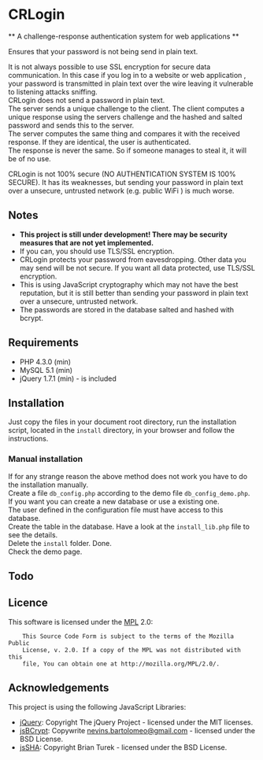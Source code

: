 CRLogin
=========


** A challenge-response authentication system for web applications  **  

Ensures that your password is not being send in plain text.  

It is not always possible to use SSL encryption for secure data communication. In this case if you log in to a website or web application , your password is transmitted in plain text over the wire leaving it vulnerable to listening attacks  sniffing.  
CRLogin does not send a password in plain text.  
The server sends a unique challenge to the client. The client computes a unique response using the servers challenge and the hashed and salted password and sends this to the server.   
The server computes the same thing and compares it with the received response. If they are identical, the user is authenticated.  
The response is never the same. So if someone manages to steal it, it will be of no use.

CRLogin is not 100% secure (NO AUTHENTICATION SYSTEM IS 100% SECURE). It has its weaknesses, but sending your password in plain text over a unsecure, untrusted network (e.g. public WiFi ) is much worse.

## Notes ##
* **This project is still under development! There may be security measures that are not yet implemented.**
* If you can, you should use TLS/SSL encryption.
* CRLogin protects your password from eavesdropping. Other data you may send will be not secure.
If you want all data protected, use TLS/SSL encryption.
* This is using JavaScript cryptography which may not have the best reputation, but it is still better than sending your password in plain text over a unsecure, untrusted network.
* The passwords are stored in the database salted and hashed with bcrypt.

## Requirements ##
*   PHP 4.3.0 (min)
*   MySQL 5.1 (min)
*   jQuery 1.7.1 (min) - is included


## Installation ##
Just copy the files in your document root directory,
run the installation script, located in the `install` directory, in your browser and follow the instructions.

### Manual installation ###

If for any strange reason the above method does not work you have to do the installation manually.  
Create a file `db_config.php` according to the demo file `db_config_demo.php`.  
If you want you can create a new database or use a existing one.   
The user defined in the configuration file must have access to this database.  
Create the table in the database. Have a look at the `install_lib.php` file to see the details.  
Delete the `install` folder. Done.  
Check the demo page.

## Todo ##

## Licence ##
This software is licensed under the [MPL](http://www.mozilla.org/MPL/2.0/) 2.0:
```
    This Source Code Form is subject to the terms of the Mozilla Public
    License, v. 2.0. If a copy of the MPL was not distributed with this
    file, You can obtain one at http://mozilla.org/MPL/2.0/.
```
## Acknowledgements ##
This project is using the following JavaScript Libraries:  
  
* [jQuery](http://jquery.com/): Copyright The jQuery Project - licensed under the MIT licenses.
* [jsBCrypt](http://code.google.com/p/javascript-bcrypt/): Copywrite nevins.bartolomeo@gmail.com - licensed under the BSD License. 
* [jsSHA](http://caligatio.github.io/jsSHA/): Copyright Brian Turek - licensed under the BSD License.